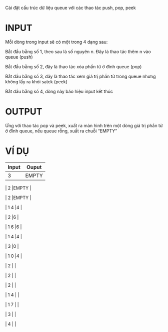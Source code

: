 Cài đặt cấu trúc dữ liệu queue với các thao tác push, pop, peek

# INPUT
Mỗi dòng trong input sẽ có một trong 4 dạng sau:

Bắt đầu bằng số 1, theo sau là số nguyên n. Đây là thao tác thêm n vào queue (push)

Bắt đầu bằng số 2, đây là thao tác xóa phần tử ở đỉnh queue (pop)

Bắt đầu bằng số 3, đây là thao tác xem giá trị phần tử trong queue nhưng không lấy ra khỏi satck (peek)

Bắt đầu bằng số 4, dòng này báo hiệu input kết thúc

# OUTPUT
Ứng với thao tác pop và peek, xuất ra màn hình trên một dòng giá trị phần tử ở đỉnh queue, nếu queue rỗng, xuất ra chuỗi “EMPTY”

# VÍ DỤ
| Input                                             | Ouput |
|---------------------------------------------------|-------|
| 3 |EMPTY |

| 2 |EMPTY |

| 2 |EMPTY |

| 1 4 |4 |

| 2 |6 |

| 1 6 |6 |

| 1 4 |4 | 

| 3 |0 | 

| 1 0 |4 |

| 2 | |

| 2 | |

| 2 | |

| 1 4 | |

| 1 7 | |

| 3 | |

| 4 | |
